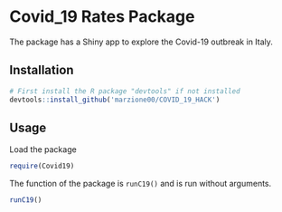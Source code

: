 # Covid_19 Rates Package

The package has a Shiny app to explore the Covid-19 outbreak in Italy.

## Installation

```R
# First install the R package "devtools" if not installed
devtools::install_github('marzione00/COVID_19_HACK')
```

## Usage

Load the package

```R
require(Covid19)
```

The function of the package is `runC19()` and is run without arguments.

```R
runC19()
```